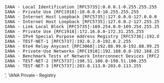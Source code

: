 <pre>
IANA - Local Identification [RFC5735]:0.0.0.1-0.255.255.255
IANA - Private Use [RFC1918]:10.0.0.0-10.255.255.255
IANA - Internet Host Loopback [RFC5735]:127.0.0.0-127.0.0.0
IANA - Internet Host Loopback [RFC5735]:127.0.0.2-127.255.255.255
IANA - Link Local Block [RFC5735]:169.254.0.0-169.254.255.255
IANA - Private Use [RFC1918]:172.16.0.0-172.31.255.255
IANA - IPv4 Special Purpose Address Registry [RFC5736]:192.0.0.0-192.0.0.255
IANA - TEST-NET-1 [RFC5737]:192.0.2.0-192.0.2.255
IANA - 6to4 Relay Anycast [RFC3068]:192.88.99.0-192.88.99.255
IANA - Private-Use Networks [RFC1918]:192.168.0.0-192.168.255.255
IANA - Benchmark Tests of Network Interconnect Devices [RFC2544][RFC3330]:198.18.0.0-198.19.255.255
IANA - TEST-NET-2 [RFC5737]:198.51.100.0-198.51.100.255
IANA - TEST-NET-3 [RFC5737]:203.0.113.0-203.0.113.255
</pre>', 'IANA Private - Registry